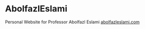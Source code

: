 # AbolfazlEslami
Personal Website for Professor Abolfazl Eslami
[abolfazleslami.com](abolfazleslami.com)


